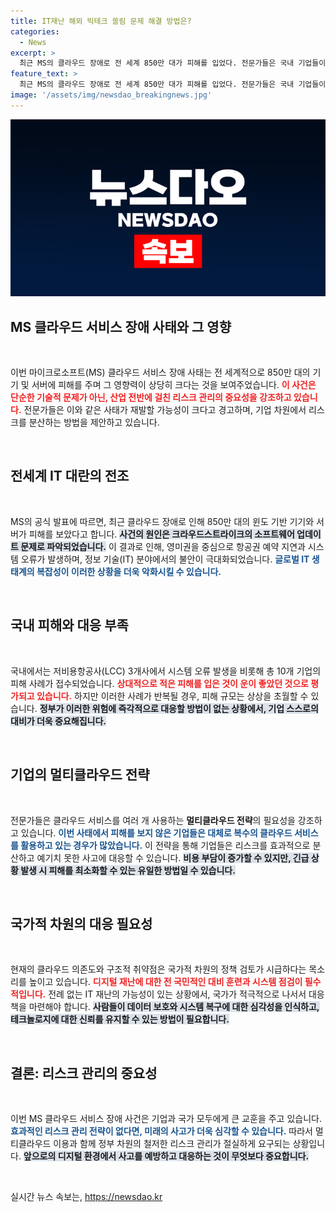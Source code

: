 ```yaml
---
title: IT재난 해외 빅테크 쏠림 문제 해결 방법은?
categories:
  - News
excerpt: >
  최근 MS의 클라우드 장애로 전 세계 850만 대가 피해를 입었다. 전문가들은 국내 기업들이 다수의 클라우드를 활용해 대응해야 한다고 경고하며, 디지털 재난 대비 훈련의 필요성을 강조하고 있다. 온라인 안전이 위협받고 있는 지금, 더 이상 남의 일이 아니다!
feature_text: >
  최근 MS의 클라우드 장애로 전 세계 850만 대가 피해를 입었다. 전문가들은 국내 기업들이 다수의 클라우드를 활용해 대응해야 한다고 경고하며, 디지털 재난 대비 훈련의 필요성을 강조하고 있다. 온라인 안전이 위협받고 있는 지금, 더 이상 남의 일이 아니다!
image: '/assets/img/newsdao_breakingnews.jpg'
---
```


<p><img src="/assets/img/newsdao_breakingnews.jpg" alt="implanttips 속보" /></p>

<h2 data-ke-size="size26">MS 클라우드 서비스 장애 사태와 그 영향</h2>

<p data-ke-size="size16">&nbsp;</p> 

<p>이번 마이크로소프트(MS) 클라우드 서비스 장애 사태는 전 세계적으로 850만 대의 기기 및 서버에 피해를 주며 그 영향력이 상당히 크다는 것을 보여주었습니다. <b><span style="color: #ee2323;">이 사건은 단순한 기술적 문제가 아닌, 산업 전반에 걸친 리스크 관리의 중요성을 강조하고 있습니다.</span></b> 전문가들은 이와 같은 사태가 재발할 가능성이 크다고 경고하며, 기업 차원에서 리스크를 분산하는 방법을 제안하고 있습니다. </p>

<p data-ke-size="size16">&nbsp;</p> 

<h2 data-ke-size="size26">전세계 IT 대란의 전조</h2>

<p data-ke-size="size16">&nbsp;</p> 

<p>MS의 공식 발표에 따르면, 최근 클라우드 장애로 인해 850만 대의 윈도 기반 기기와 서버가 피해를 보았다고 합니다. <b><span style="background-color: #21538527;">사건의 원인은 크라우드스트라이크의 소프트웨어 업데이트 문제로 파악되었습니다.</span></b> 이 결과로 인해, 영미권을 중심으로 항공권 예약 지연과 시스템 오류가 발생하며, 정보 기술(IT) 분야에서의 불안이 극대화되었습니다. <b><span style="color: #1a5490;">글로벌 IT 생태계의 복잡성이 이러한 상황을 더욱 악화시킬 수 있습니다.</span></b></p>

<p data-ke-size="size16">&nbsp;</p> 

<h2 data-ke-size="size26">국내 피해와 대응 부족</h2>

<p data-ke-size="size16">&nbsp;</p> 

<p>국내에서는 저비용항공사(LCC) 3개사에서 시스템 오류 발생을 비롯해 총 10개 기업의 피해 사례가 접수되었습니다. <b><span style="color: #ee2323;">상대적으로 적은 피해를 입은 것이 운이 좋았던 것으로 평가되고 있습니다.</span></b> 하지만 이러한 사례가 반복될 경우, 피해 규모는 상상을 초월할 수 있습니다. <b><span style="background-color: #21538527;">정부가 이러한 위험에 즉각적으로 대응할 방법이 없는 상황에서, 기업 스스로의 대비가 더욱 중요해집니다.</span></b></p>

<p data-ke-size="size16">&nbsp;</p> 

<h2 data-ke-size="size26">기업의 멀티클라우드 전략</h2>

<p data-ke-size="size16">&nbsp;</p> 

<p>전문가들은 클라우드 서비스를 여러 개 사용하는 <strong>멀티클라우드 전략</strong>의 필요성을 강조하고 있습니다. <b><span style="color: #1a5490;">이번 사태에서 피해를 보지 않은 기업들은 대체로 복수의 클라우드 서비스를 활용하고 있는 경우가 많았습니다.</span></b> 이 전략을 통해 기업들은 리스크를 효과적으로 분산하고 예기치 못한 사고에 대응할 수 있습니다. <b><span style="background-color: #21538527;">비용 부담이 증가할 수 있지만, 긴급 상황 발생 시 피해를 최소화할 수 있는 유일한 방법일 수 있습니다.</span></b></p>

<p data-ke-size="size16">&nbsp;</p> 

<h2 data-ke-size="size26">국가적 차원의 대응 필요성</h2>

<p data-ke-size="size16">&nbsp;</p> 

<p>현재의 클라우드 의존도와 구조적 취약점은 국가적 차원의 정책 검토가 시급하다는 목소리를 높이고 있습니다. <b><span style="color: #ee2323;">디지털 재난에 대한 전 국민적인 대비 훈련과 시스템 점검이 필수적입니다.</span></b> 전례 없는 IT 재난의 가능성이 있는 상황에서, 국가가 적극적으로 나서서 대응책을 마련해야 합니다. <b><span style="background-color: #21538527;">사람들이 데이터 보호와 시스템 복구에 대한 심각성을 인식하고, 테크놀로지에 대한 신뢰를 유지할 수 있는 방법이 필요합니다.</span></b></p>

<p data-ke-size="size16">&nbsp;</p> 

<h2 data-ke-size="size26">결론: 리스크 관리의 중요성</h2>

<p data-ke-size="size16">&nbsp;</p> 

<p>이번 MS 클라우드 서비스 장애 사건은 기업과 국가 모두에게 큰 교훈을 주고 있습니다. <b><span style="color: #1a5490;">효과적인 리스크 관리 전략이 없다면, 미래의 사고가 더욱 심각할 수 있습니다.</span></b> 따라서 멀티클라우드 이용과 함께 정부 차원의 철저한 리스크 관리가 절실하게 요구되는 상황입니다. <b><span style="background-color: #21538527;">앞으로의 디지털 환경에서 사고를 예방하고 대응하는 것이 무엇보다 중요합니다.</span></b> </p>

<p data-ke-size="size16">&nbsp;</p> 
실시간 뉴스 속보는, <a href="https://newsdao.kr" rel="dofollow">https://newsdao.kr</a>


